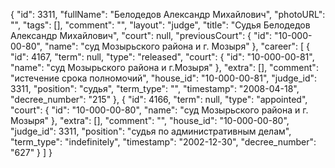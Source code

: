 {
    "id": 3311,
    "fullName": "Белодедов Александр Михайлович",
    "photoURL": "",
    "tags": [],
    "comment": "",
    "layout": "judge",
    "title": "Судья Белодедов Александр Михайлович",
    "court": null,
    "previousCourt": {
        "id": "10-000-00-80",
        "name": "суд Мозырьского района и г. Мозыря"
    },
    "career": [
        {
            "id": 4167,
            "term": null,
            "type": "released",
            "court": {
                "id": "10-000-00-81",
                "name": "суд Мозырьского района и г.Мозыря"
            },
            "extra": [],
            "comment": "истечение срока полномочий",
            "house_id": "10-000-00-81",
            "judge_id": 3311,
            "position": "судья",
            "term_type": "",
            "timestamp": "2008-04-18",
            "decree_number": "215"
        },
        {
            "id": 4166,
            "term": null,
            "type": "appointed",
            "court": {
                "id": "10-000-00-80",
                "name": "суд Мозырьского района и г. Мозыря"
            },
            "extra": [],
            "comment": "",
            "house_id": "10-000-00-80",
            "judge_id": 3311,
            "position": "судья по административным делам",
            "term_type": "indefinitely",
            "timestamp": "2002-12-30",
            "decree_number": "627"
        }
    ]
}